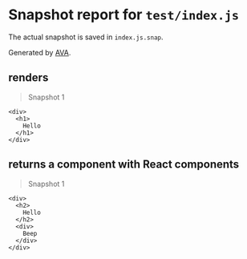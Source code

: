 # Snapshot report for `test/index.js`

The actual snapshot is saved in `index.js.snap`.

Generated by [AVA](https://ava.li).

## renders

> Snapshot 1

    <div>
      <h1>
        Hello
      </h1>
    </div>

## returns a component with React components

> Snapshot 1

    <div>
      <h2>
        Hello
      </h2>
      <div>
        Beep
      </div>
    </div>
